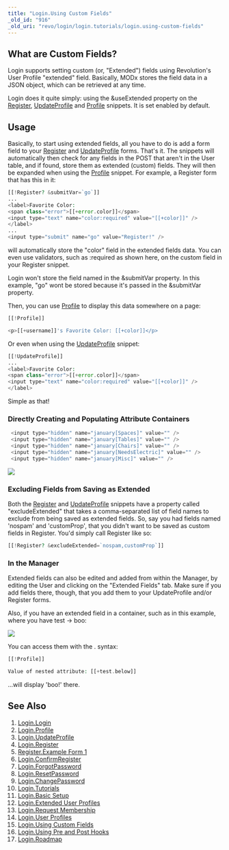 ```yaml
---
title: "Login.Using Custom Fields"
_old_id: "916"
_old_uri: "revo/login/login.tutorials/login.using-custom-fields"
---
```


## What are Custom Fields?

Login supports setting custom (or, "Extended") fields using Revolution's User Profile "extended" field. Basically, MODx stores the field data in a JSON object, which can be retrieved at any time.

Login does it quite simply: using the &useExtended property on the [Register](extras/login/login.register "Login.Register"), [UpdateProfile](extras/login/login.updateprofile "Login.UpdateProfile") and [Profile](extras/login/login.profile "Login.Profile") snippets. It is set enabled by default.

## Usage

Basically, to start using extended fields, all you have to do is add a form field to your [Register](extras/login/login.register "Login.Register") and [UpdateProfile](extras/login/login.updateprofile "Login.UpdateProfile") forms. That's it. The snippets will automatically then check for any fields in the POST that aren't in the User table, and if found, store them as extended (custom) fields. They will then be expanded when using the [Profile](extras/login/login.profile "Login.Profile") snippet. For example, a Register form that has this in it:

 ``` php
[[!Register? &submitVar=`go`]]
...
<label>Favorite Color:
<span class="error">[[+error.color]]</span>
<input type="text" name="color:required" value="[[+color]]" />
</label>
...
<input type="submit" name="go" value="Register!" />
```

will automatically store the "color" field in the extended fields data. You can even use validators, such as :required as shown here, on the custom field in your Register snippet.

Login won't store the field named in the &submitVar property. In this example, "go" wont be stored because it's passed in the &submitVar property.

Then, you can use [Profile](extras/login/login.profile "Login.Profile") to display this data somewhere on a page:

 ``` php
[[!Profile]]

<p>[[+username]]'s Favorite Color: [[+color]]</p>
```

Or even when using the [UpdateProfile](extras/login/login.updateprofile "Login.UpdateProfile") snippet:

 ``` php
[[!UpdateProfile]]
...
<label>Favorite Color:
<span class="error">[[+error.color]]</span>
<input type="text" name="color:required" value="[[+color]]" />
</label>
```

Simple as that!

### Directly Creating and Populating Attribute Containers

 ``` php
  <input type="hidden" name="january[Spaces]" value="" />
  <input type="hidden" name="january[Tables]" value="" />
  <input type="hidden" name="january[Chairs]" value="" />
  <input type="hidden" name="january[NeedsElectric]" value="" />
  <input type="hidden" name="january[Misc]" value="" />
```

![](/download/attachments/21135392/login.extendedUserContainers.png?version=1&modificationDate=1329484036000)

### Excluding Fields from Saving as Extended

Both the [Register](extras/login/login.register "Login.Register") and [UpdateProfile](extras/login/login.updateprofile "Login.UpdateProfile") snippets have a property called "excludeExtended" that takes a comma-separated list of field names to exclude from being saved as extended fields. So, say you had fields named 'nospam' and 'customProp', that you didn't want to be saved as custom fields in Register. You'd simply call Register like so:

 ``` php
[[!Register? &excludeExtended=`nospam,customProp`]]
```

### In the Manager

Extended fields can also be edited and added from within the Manager, by editing the User and clicking on the "Extended Fields" tab. Make sure if you add fields there, though, that you add them to your UpdateProfile and/or Register forms.

Also, if you have an extended field in a container, such as in this example, where you have test -> boo:

![](/download/attachments/21135392/login.extended.nest.png?version=1&modificationDate=1281708667000)

You can access them with the . syntax:

 ``` php
[[!Profile]]

Value of nested attribute: [[+test.below]]
```

...will display 'boo!' there.

## See Also

1. [Login.Login](extras/login/login.login)
2. [Login.Profile](extras/login/login.profile)
3. [Login.UpdateProfile](extras/login/login.updateprofile)
4. [Login.Register](extras/login/login.register)
  1. [Register.Example Form 1](extras/login/login.register/register.example-form-1)
5. [Login.ConfirmRegister](extras/login/login.confirmregister)
6. [Login.ForgotPassword](extras/login/login.forgotpassword)
7. [Login.ResetPassword](extras/login/login.resetpassword)
8. [Login.ChangePassword](extras/login/login.changepassword)
9. [Login.Tutorials](extras/login/login.tutorials)
  1. [Login.Basic Setup](extras/login/login.tutorials/login.basic-setup)
  2. [Login.Extended User Profiles](extras/login/login.tutorials/login.extended-user-profiles)
  3. [Login.Request Membership](extras/login/login.tutorials/login.request-membership)
  4. [Login.User Profiles](extras/login/login.tutorials/login.user-profiles)
  5. [Login.Using Custom Fields](extras/login/login.tutorials/login.using-custom-fields)
  6. [Login.Using Pre and Post Hooks](extras/login/login.tutorials/login.using-pre-and-post-hooks)
10. [Login.Roadmap](extras/login/login.roadmap)
